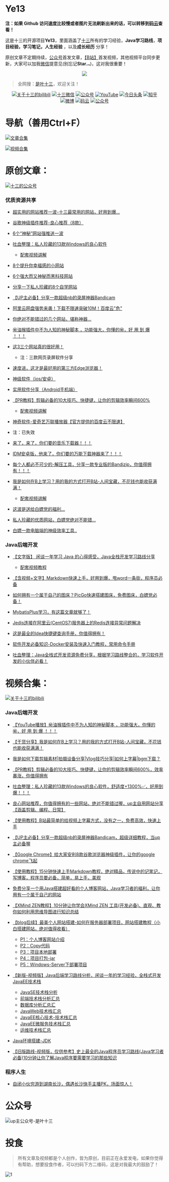 

# Ye13



**注：如果 Github 访问速度比较慢或者图片无法刷新出来的话，可以转移到[码云](https://gitee.com/yerenping/Ye13)查看！**



这是十三的开源项目**Ye13**，里面涵盖了[十三](https://mp.weixin.qq.com/s?__biz=MzI3NTUzMDU5Mw==&mid=100000399&idx=1&sn=243d37988ae4bde4eb0a0575aa0978a5&chksm=6b0214815c759d9781a9893147573ad46a4775569cd69f1f6fbcddb6c318a9d9669ce54a0f02#rd)所有的学习经验，**Java学习路线**，**项目经验，学习笔记，人生经验** ，以及**成长经历** 分享！

原创文章不定期持续，[公众号](https://mp.weixin.qq.com/s?__biz=MzI3NTUzMDU5Mw==&mid=100000399&idx=1&sn=243d37988ae4bde4eb0a0575aa0978a5&chksm=6b0214815c759d9781a9893147573ad46a4775569cd69f1f6fbcddb6c318a9d9669ce54a0f02#rd)首发文章，[【B站】](https://space.bilibili.com/393270022)首发视频，其他视频平台同步更新，大家可以加我[微信](https://mp.weixin.qq.com/s?__biz=MzI3NTUzMDU5Mw==&mid=100000399&idx=1&sn=243d37988ae4bde4eb0a0575aa0978a5&chksm=6b0214815c759d9781a9893147573ad46a4775569cd69f1f6fbcddb6c318a9d9669ce54a0f02#rd)提意见(别忘记**Star<img src="https://yerenping.oss-cn-beijing.aliyuncs.com/images01631F7F.png" alt="img" style="zoom: 30%;" />**)，这对我很重要！



<p align="center">
    <a href="https://github.com/AobingJava/JavaFamily" target="_blank">
        <img src="https://yerenping.oss-cn-beijing.aliyuncs.com/images160203706645836.png" width=""/>
    </a>
</p>

> 全网搜：[是叶十三](https://mp.weixin.qq.com/s?__biz=MzI3NTUzMDU5Mw==&mid=100000399&idx=1&sn=243d37988ae4bde4eb0a0575aa0978a5&chksm=6b0214815c759d9781a9893147573ad46a4775569cd69f1f6fbcddb6c318a9d9669ce54a0f02#rd)，欢迎关注！



<p align="center">
  <a href="https://space.bilibili.com/393270022"><img src="https://img.shields.io/badge/关注bilibili-green.svg" alt="关于十三的bilibili"></a>
    <a href="#微信"><img src="https://img.shields.io/badge/weChat-微信号-blue.svg" alt="十三微信"></a> 
  <a href="#公众号"><img src="https://img.shields.io/badge/订阅公众号-是叶十三-teal.svg" alt="公众号"></a>
  <a href="https://www.youtube.com/channel/UCZVu2GM10DHyDVjsAPuJUCg?view_as=subscriber"><img src="https://img.shields.io/badge/订阅-YouTube-lightgrey.svg" alt="YouTube"></a>
    <a href="https://www.toutiao.com/c/user/token/MS4wLjABAAAA4pdtT6tFF0OxupgYp9AUfjnxyHgnC0wEdRP3oBVbmnk/#mid=1655341804997644"><img src="https://img.shields.io/badge/关注-今日头条-critical.svg" alt="今日头条"></a>
  <a href="https://www.zhihu.com/people/xie-ren-ping-12"><img src="https://img.shields.io/badge/关注-知乎-critical.svg" alt="知乎"></a>
  <a href="https://weibo.com/sye13/profile?rightmod=1&wvr=6&mod=personinfo"><img src="https://img.shields.io/badge/微博-是叶十三-brightgreen.svg" alt="微博"></a>
  <a href="https://gitee.com/yerenping"><img src="https://img.shields.io/badge/关注-码云-brightgreen.svg" alt="码云"></a>
    <a href="https://juejin.im/user/773672546605783"><img src="https://img.shields.io/badge/juejin-掘金-blue.svg" alt="公众号"></a>
 </p>
























#  导航（善用Ctrl+F）



<p><a href="#文章合集"><img src="https://img.shields.io/badge/一、【点击跳转】文章合集-green.svg" alt="文章合集"></a>
</p>



<p><a href="#视频合集"><img src="https://img.shields.io/badge/二、【点击跳转】视频合集-red.svg" alt="视频合集"></a>
</p>






# 原创文章：





<p><a href="#公众号"><img src="https://img.shields.io/badge/公众号观看-green.svg" alt="十三的公众号"></a></p>

### 优质资源共享



- [超实用的网站推荐一波-十三最常用的网站，好用到爆...](https://mp.weixin.qq.com/s/0SiH_qyY7KDqtfqIy6YdCQ)

- [谷歌神级插件推荐-良心推荐（8款）](https://mp.weixin.qq.com/s/2C5YylMOregkj2F4XMBNYA)

- [6个“神秘”网站强推送一波](https://mp.weixin.qq.com/s/xHXRIdPSOJG2b8SkfBl5hQ)

- [吐血整理：私人珍藏的13款Windows的良心软件](https://mp.weixin.qq.com/s/ptBR2VKmqJy7HhWUYm4u9g)
  - [配套视频讲解](https://mp.weixin.qq.com/s/hHOM2cSqBC1dPrtz-2XeSQ)
- [8个提升你幸福感的小网站](https://mp.weixin.qq.com/s/ePvreyD85MI92f4_AM4QHQ)

- [6个强大而又神秘而黑科技网站](https://mp.weixin.qq.com/s/g-ePij9KWMs6TXCOzgfQVA)

- [分享一下私人珍藏的8个自学网站](https://mp.weixin.qq.com/s/qHMSDvFjydCYKzJbBLAyew)

- [【UP主必备】分享一款超级nb的录屏神器Bandicam]()
- [阿里云网盘强势来袭！下载不限速突破10M！百度云"危"](https://mp.weixin.qq.com/s/DsrHiIRMY9NifBp8n186vg)
- [你绝对不能错过的几个网站，堪称神器...](https://mp.weixin.qq.com/s/H3vVmPkZIPLaHTSuE3MNOg)
- [㊙️油猴插件中不为人知的神秘脚本 ，功能强大，你懂的㊙️，好 用 到 爆 ！！！](https://mp.weixin.qq.com/s/qKEGPF-ycfVoSrXpNAFwNQ)
- [这3三个网站真的很好用！](https://mp.weixin.qq.com/s/y8eieCHmb783mQAhdt-q9w)
  - 注：三款网页录屏软件分享
- [速度进，这才是最好用的第三方Edge浏览器！](https://mp.weixin.qq.com/s/Kpui5NWUcc2BHqG5bbFEGQ)
- [神级软件（ios/安卓）](https://mp.weixin.qq.com/s/bAFV20yS8fRPy7aY3YacRw)

- [实用软件分享（Android手机端）](https://mp.weixin.qq.com/s/lMKhTq3fEIqQ88x2_CkwDg)
- [【PR教程】剪辑必备的10大技巧、快捷键，让你的剪辑效率瞬间600%](https://mp.weixin.qq.com/s/VF6XuXm5G6EDpnwwjczjyw)
  - [配套视频讲解](https://www.bilibili.com/video/BV1oe411W7V5/)

-  [神奇软件-爱奇艺万联播放器【官方提供的百度云不限速】](https://mp.weixin.qq.com/s/O6_INYwdc6pXxg200ef66Q)
  - 注：已失效
- [来了，来了，你们要的音乐下载器！！！](https://mp.weixin.qq.com/s/orSCW73thfWVNqpXh566VA)
- [IDM安卓版，他来了，你们要的万能下载神器来了！！！](https://mp.weixin.qq.com/s/SE_d45I3ZHxw6mnSUHJ9XA)
- [每个人都必不可少的-解压工具，分享一款专业版的Bandizip，你值得拥有！！！](https://mp.weixin.qq.com/s/Y2BOJAiBZ6o-J8KSLF5e4Q)
- [我是如何在B上学习？用的我的方式打开B站-人间宝藏，不花钱也能收获满满！](https://mp.weixin.qq.com/s/qouAlTHqz-COwXu9qAtBiA)
  - [配套视频讲解](https://urlify.cn/jU7ruq)
- [这波是送给白嫖党的福利...](https://mp.weixin.qq.com/s/Dz-q9DGezMxKhdgXOCPjlw)
- [私人珍藏的优质网站，白嫖党绝对不能错...](https://mp.weixin.qq.com/s/sY5QdW9swXakI5uNZRtdvg)
- [白嫖一款电脑端的神级效率工具..](https://mp.weixin.qq.com/s/ZO6X1idewygt8T8GnAbqPA)



### Java后端开发

- [【文字版】 闲谈一年学习 Java 的心得感受，Java全栈开发学习路线分享](https://mp.weixin.qq.com/s/TY0sakl1jx8SQSMRiKpF2A)
  - [配套视频教程](https://www.bilibili.com/video/BV1pJ411B7y1/)

-  [【含视频+文字】Markdown快速上手，好用到爆，甩word一条街，程序员必备](https://mp.weixin.qq.com/s/YoSs5s8UcQmk2wlcBl7lUQ)

- [如何拥有一个属于自己的图床？PicGo快速搭建图床，免费图床，白嫖党必备！](https://mp.weixin.qq.com/s/ZH4NVmjYM3g8lrdf7mjb5w)

- [MybatisPlus学习，有这篇文章就够了！](https://mp.weixin.qq.com/s/7O44hjgJjGhhzOfp9yGSlA)

- [Jedis连接在阿里云(CentOS7)服务器上的Redis连接异常问题解决](https://mp.weixin.qq.com/s/fBUyQE4Rxy_9tiLvxGbQjQ)

- [这是最全的Idea快捷键查询手册，你值得拥有！](https://mp.weixin.qq.com/s/gsUCF5r4NUWhyoWEKbGyZA)

- [软件开发必备知识-Docker安装及快速入门教程，常用命令手册](https://mp.weixin.qq.com/s/MEL3KbbWwMVv9ClfXXEJFA)

-  [吐血整理：Java全栈式开发资源免费分享，根据学习路线整合的，学习软件开发的小伙伴必看！](https://mp.weixin.qq.com/s/nj1lemnLINC1tzL5jDWdKA)











# 视频合集：



  <p><a href="https://space.bilibili.com/393270022"><img src="https://img.shields.io/badge/B站一键观看-green.svg" alt="关于十三的bilibili"></a></p>

### Java后端开发



-  [【YouTube播放】㊙️油猴插件中不为人知的神秘脚本 ，功能强大，你懂的㊙️，好 用 到 爆 ！！！](https://www.youtube.com/watch?v=GPRbIYXu6Is)

- [【干货分享】我是如何在B上学习？用的我的方式打开B站-人间宝藏，不花钱也能收获满满！](https://urlify.cn/jU7ruq)

- [我是如何下载剪辑素材|拍摄设备分享|Vlog技巧分享|如何上字幕|bgm下载？](https://urlify.cn/vqiy2u)
- [【PR教程】剪辑必备的10大技巧、快捷键，让你的剪辑效率瞬间600%，效率暴涨，你值得拥有](https://www.bilibili.com/video/BV1oe411W7V5/)

- [吐血整理：私人珍藏的13款Windows的良心软件，舒适度+1300%✅，好用到爆！！！](https://www.bilibili.com/video/BV1Bf4y1U76u/)
- [良心网站推荐，你值得拥有的一些网站，绝对不能错过喔，up主自用网站分享【涵盖剪辑、编程、日常】](https://www.bilibili.com/video/BV1F7411u7CN/)

- [【使用教程】B站最简单的给视频上字幕方式，没有之一，免费高效，快速上手](https://www.bilibili.com/video/BV1tJ411n7ES/)

- [【UP主必备】分享一款超级nb的录屏神器Bandicam，超级详细教程，当up主必备喔](https://www.bilibili.com/video/BV1LJ411G7rS/)

- [【Google Chrome】给大家安利8款谷歌浏览器神级插件，让你的google chrome飞起](https://www.bilibili.com/video/BV16J411L7sb/)

- [【使用教程】15分钟快速上手Markdown教程，绝对精品，传说中的记笔记，写博客，程序员要必备，简单，易上手，美观](https://www.bilibili.com/video/BV1hJ411X75X/)

- [免费分享一个用Java搭建超好看的个人博客网站，Java学习者的福利，让你用有一个属于自己的网站](https://www.bilibili.com/video/BV1LE41117Ko/)

- [【XMind ZEN教程】10分钟让你学会XMind ZEN 工具(开发必备)、直观、教你如何利用思维导图进行知识总结](https://www.bilibili.com/video/BV1nJ411w7mD/)

- [【blog后续】最美个人网站搭建-如何在服务器部署项目，网站搭建教程（小白搭建网站，绝对值得收看）](https://www.bilibili.com/video/BV1wE411e7r9/)
  - [P1：个人博客网站介绍](https://www.bilibili.com/video/BV1wE411e7r9?p=1)
  - [P2：Copy代码](https://www.bilibili.com/video/BV1wE411e7r9?p=2)
  - [P3：项目本地部署](https://www.bilibili.com/video/BV1wE411e7r9?p=3)
  - [P4：项目打包-jar](https://www.bilibili.com/video/BV1wE411e7r9?p=4)
  - [P5：Windows-Server下部署项目](https://www.bilibili.com/video/BV1wE411e7r9?p=5)





- [【新版-视频版】Java后端学习路线分析，闲谈一年的学习经验，全栈式开发JavaEE技术栈](https://www.bilibili.com/video/BV1pJ411B7y1/)
  - [JavaSE技术栈分析](https://www.bilibili.com/video/BV1pJ411B7y1?p=1)
  - [前端技术栈分析汇总](https://www.bilibili.com/video/BV1pJ411B7y1?p=2)
  - [数据库分析汇总汇](https://www.bilibili.com/video/BV1pJ411B7y1?p=3)
  - [JavaWeb技术栈汇总](https://www.bilibili.com/video/BV1pJ411B7y1?p=4)
  - [JavaEE核心技术-技术栈汇总](https://www.bilibili.com/video/BV1pJ411B7y1?p=5)
  - [JavaEE微服务技术栈汇总](https://www.bilibili.com/video/BV1pJ411B7y1?p=6)
  - [运维技术栈汇总](https://www.bilibili.com/video/BV1pJ411B7y1?p=7)
- [Java环境搭建-JDK](https://www.bilibili.com/video/BV1S4411X7py/)

- [【旧版路线-视频版，仅供参考】史上最全的Java程序员学习路线(Java学习者必备)10分钟让你了解Java程序要需要学习的那些知识](https://www.bilibili.com/video/BV1K4411r7DP/)

 



### 程序人生

- [自闭小伙穷游到湖南长沙，偶遇长沙快手主播PK，场面惊人！](https://mp.weixin.qq.com/s/bSdDTqLlv0pV9Ntx0wO0iA)









# 公众号

<a name="微信"></a>  <a name="公众号"></a>

![up主公众号-是叶十三](https://yerenping.oss-cn-beijing.aliyuncs.com/imagesup主公众号-是叶十三.png)













#  投食

> 所有文章及视频都是个人创作，皆为原创，目前正在永爱发电，如果你觉得有帮助，想要投食作者，可以扫码下方二维码，这是对我最大的鼓励了！

![1](https://yerenping.oss-cn-beijing.aliyuncs.com/images1.png) 





